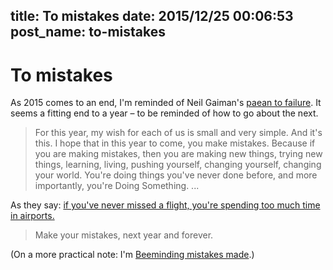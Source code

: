 title: To mistakes
date: 2015/12/25 00:06:53
post_name: to-mistakes
---
# To mistakes

As 2015 comes to an end, I'm reminded of Neil Gaiman's [paean to failure](http://journal.neilgaiman.com/2011/12/my-new-year-wish.html). It seems a fitting end to a year – to be reminded of how to go about the next. 

> For this year, my wish for each of us is small and very simple. And it's this. I hope that in this year to come, you make mistakes. Because if you are making mistakes, then you are making new things, trying new things, learning, living, pushing yourself, changing yourself, changing your world. You're doing things you've never done before, and more importantly, you're Doing Something. ...

As they say: [if you've never missed a flight, you're spending too much time in airports.](http://www.scottaaronson.com/blog/?p=40)

> Make your mistakes, next year and forever.

(On a more practical note: I'm [Beeminding mistakes made](https://www.beeminder.com/henryaj/goals/mistakes).)
